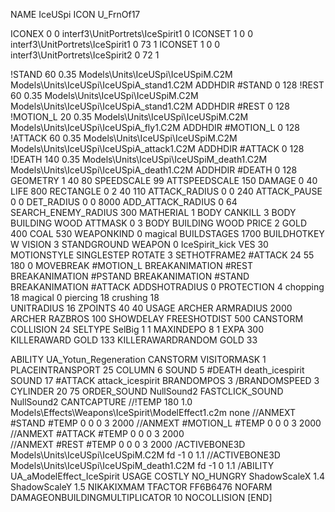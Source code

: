 NAME IceUSpi
ICON U_FrnOf17

ICONEX 0 0 interf3\UnitPortrets\IceSpirit1 0
ICONSET 1 0 0 interf3\UnitPortrets\IceSpirit1 0 73 1
ICONSET 1 0 0 interf3\UnitPortrets\IceSpirit2 0 72 1

!STAND         60 0.35 Models\Units\IceUSpi\IceUSpiM.C2M Models\Units\IceUSpi\IceUSpiA_stand1.C2M
ADDHDIR #STAND 0 128
!REST          60 0.35 Models\Units\IceUSpi\IceUSpiM.C2M Models\Units\IceUSpi\IceUSpiA_stand1.C2M
ADDHDIR #REST 0 128
!MOTION_L      20 0.35 Models\Units\IceUSpi\IceUSpiM.C2M Models\Units\IceUSpi\IceUSpiA_fly1.C2M
ADDHDIR #MOTION_L 0 128
!ATTACK        60 0.35 Models\Units\IceUSpi\IceUSpiM.C2M Models\Units\IceUSpi\IceUSpiA_attack1.C2M
ADDHDIR #ATTACK 0 128
!DEATH         140 0.35 Models\Units\IceUSpi\IceUSpiM_death1.C2M Models\Units\IceUSpi\IceUSpiA_death1.C2M
ADDHDIR #DEATH 0 128
GEOMETRY 1 40 80
SPEEDSCALE 99
ATTSPEEDSCALE 150
DAMAGE   0 40
LIFE    800
RECTANGLE 0 2 40 110
ATTACK_RADIUS 0 0 240
ATTACK_PAUSE 0 0
DET_RADIUS 0 0 8000
ADD_ATTACK_RADIUS 0 64
SEARCH_ENEMY_RADIUS 300
MATHERIAL 1 BODY
CANKILL 3 BODY BUILDING WOOD
ATTMASK 0 3 BODY BUILDING WOOD 
PRICE 2 GOLD 400 COAL 530
WEAPONKIND 0 magical
BUILDSTAGES 1700
BUILDHOTKEY		W
VISION 3
STANDGROUND
WEAPON 0 IceSpirit_kick
VES 30
MOTIONSTYLE SINGLESTEP
ROTATE 3
SETHOTFRAME2 #ATTACK 24 55 180 0
MOVEBREAK #MOTION_L
BREAKANIMATION #REST
BREAKANIMATION #PSTAND
BREAKANIMATION #STAND
BREAKANIMATION #ATTACK
ADDSHOTRADIUS 0
PROTECTION 4 chopping 18 magical 0 piercing 18 crushing 18         
UNITRADIUS 16
ZPOINTS 40 40
USAGE ARCHER
ARMRADIUS 		2000
ARCHER
RAZBROS 100
SHOWDELAY
FREESHOTDIST 500
CANSTORM
COLLISION 24
SELTYPE SelBig 1 1
MAXINDEPO 8 1
EXPA 			300
KILLERAWARD             GOLD 133
KILLERAWARDRANDOM       GOLD 33

ABILITY UA_Yotun_Regeneration
CANSTORM
VISITORMASK 1
PLACEINTRANSPORT 25
COLUMN 6
SOUND 5 #DEATH death_icespirit
SOUND 17 #ATTACK attack_icespirit
BRANDOMPOS 3
/BRANDOMSPEED 3
CYLINDER 20 75
ORDER_SOUND NullSound2
FASTCLICK_SOUND NullSound2
CANTCAPTURE
//!TEMP 180 1.0 Models\Effects\Weapons\IceSpirit\ModelEffect1.c2m none
//ANMEXT #STAND #TEMP 0 0 0 3 2000
//ANMEXT #MOTION_L #TEMP 0 0 0 3 2000
//ANMEXT #ATTACK #TEMP 0 0 0 3 2000 	
//ANMEXT #REST #TEMP 0 0 0 3 2000
/ACTIVEBONE3D Models\Units\IceUSpi\IceUSpiM.C2M fd -1 0 1.1
//ACTIVEBONE3D Models\Units\IceUSpi\IceUSpiM_death1.C2M fd -1 0 1.1
/ABILITY UA_aModelEffect_IceSpirit
USAGE COSTLY
NO_HUNGRY
ShadowScaleX 1.4
ShadowScaleY 1.5
NIKAKIXMAM
TFACTOR FF6B6476
NOFARM
DAMAGEONBUILDINGMULTIPLICATOR 10
NOCOLLISION
[END]                                                
